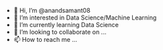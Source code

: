 - 👋 Hi, I’m @anandsamant08
- 👀 I’m interested in Data Science/Machine Learning
- 🌱 I’m currently learning Data Science
- 💞️ I’m looking to collaborate on ...
- 📫 How to reach me ...

<!---
anandsamant08/anandsamant08 is a ✨ special ✨ repository because its `README.md` (this file) appears on your GitHub profile.
You can click the Preview link to take a look at your changes.
--->
